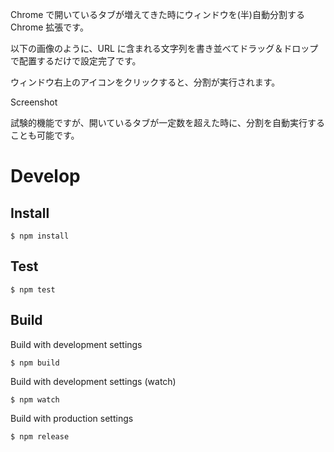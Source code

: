 Chrome で開いているタブが増えてきた時にウィンドウを(半)自動分割する Chrome 拡張です。

以下の画像のように、URL に含まれる文字列を書き並べてドラッグ＆ドロップで配置するだけで設定完了です。

ウィンドウ右上のアイコンをクリックすると、分割が実行されます。

Screenshot

試験的機能ですが、開いているタブが一定数を超えた時に、分割を自動実行することも可能です。

# Develop

## Install

`$ npm install`

## Test

`$ npm test`

## Build

Build with development settings

`$ npm build`

Build with development settings (watch)

`$ npm watch`

Build with production settings

`$ npm release`

